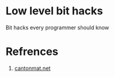 # Low level bit hacks

Bit hacks every programmer should know

# Refrences

1. [cantonmat.net](https://catonmat.net/low-level-bit-hacks)
